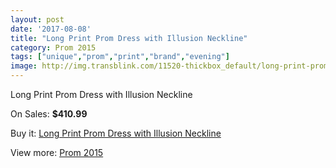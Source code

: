 ```yaml
---
layout: post
date: '2017-08-08'
title: "Long Print Prom Dress with Illusion Neckline"
category: Prom 2015
tags: ["unique","prom","print","brand","evening"]
image: http://img.transblink.com/11520-thickbox_default/long-print-prom-dress-with-illusion-neckline.jpg
---
```

Long Print Prom Dress with Illusion Neckline

On Sales: **$410.99**
<a href="https://www.transblink.com/en/prom-2015/3750-long-print-prom-dress-with-illusion-neckline.html"><amp-img layout="responsive" width="600" height="600" src="//img.transblink.com/11520-thickbox_default/long-print-prom-dress-with-illusion-neckline.jpg" alt="Long Print Prom Dress with Illusion Neckline 0" /></a>
<a href="https://www.transblink.com/en/prom-2015/3750-long-print-prom-dress-with-illusion-neckline.html"><amp-img layout="responsive" width="600" height="600" src="//img.transblink.com/11521-thickbox_default/long-print-prom-dress-with-illusion-neckline.jpg" alt="Long Print Prom Dress with Illusion Neckline 1" /></a>

Buy it: [Long Print Prom Dress with Illusion Neckline](https://www.transblink.com/en/prom-2015/3750-long-print-prom-dress-with-illusion-neckline.html "Long Print Prom Dress with Illusion Neckline")

View more: [Prom 2015](https://www.transblink.com/en/10-prom-2015 "Prom 2015")